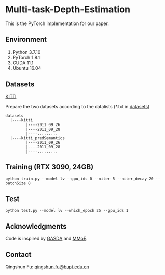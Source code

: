 # Multi-task-Depth-Estimation
This is the PyTorch implementation for our paper.

## Environment
1. Python 3.7.10
2. PyTorch 1.8.1
3. CUDA 11.1
4. Ubuntu 16.04

## Datasets
[KITTI](http://www.cvlibs.net/datasets/kitti/raw_data.php)


Prepare the two datasets according to the datalists (*.txt in [datasets](https://github.com/fyhfly/Multi-task-Depth-Estimation/tree/main/datasets))
```
datasets
  |----kitti 
         |----2011_09_26         
         |----2011_09_28        
         |----.........        
  |----kitti_predSemantics
         |----2011_09_26         
         |----2011_09_28        
         |----.........
```

## Training (RTX 3090, 24GB)

```
python train.py --model lv --gpu_ids 0 --niter 5 --niter_decay 20 --batchSize 8
```

## Test

```
python test.py --model lv --which_epoch 25 --gpu_ids 1
```

## Acknowledgments
Code is inspired by [GASDA](https://github.com/sshan-zhao/GASDA) and [MMoE](https://github.com/drawbridge/keras-mmoe).

## Contact
Qingshun Fu: qingshun.fu@bupt.edu.cn
